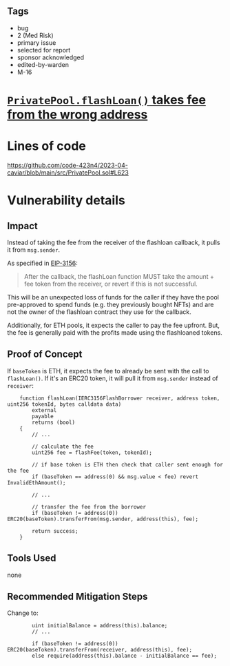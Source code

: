 ## Tags

- bug
- 2 (Med Risk)
- primary issue
- selected for report
- sponsor acknowledged
- edited-by-warden
- M-16

# [`PrivatePool.flashLoan()` takes fee from the wrong address](https://github.com/code-423n4/2023-04-caviar-findings/issues/56) 

# Lines of code

https://github.com/code-423n4/2023-04-caviar/blob/main/src/PrivatePool.sol#L623


# Vulnerability details

## Impact
Instead of taking the fee from the receiver of the flashloan callback, it pulls it from `msg.sender`.

As specified in [EIP-3156](https://eips.ethereum.org/EIPS/eip-3156#lender-specification):
> After the callback, the flashLoan function MUST take the amount + fee token from the receiver, or revert if this is not successful.

This will be an unexpected loss of funds for the caller if they have the pool pre-approved to spend funds (e.g. they previously bought NFTs) and are not the owner of the flashloan contract they use for the callback.

Additionally, for ETH pools, it expects the caller to pay the fee upfront. But, the fee is generally paid with the profits made using the flashloaned tokens.

## Proof of Concept
If `baseToken` is ETH, it expects the fee to already be sent with the call to `flashLoan()`. If it's an ERC20 token, it will pull it from `msg.sender` instead of `receiver`:
```sol
    function flashLoan(IERC3156FlashBorrower receiver, address token, uint256 tokenId, bytes calldata data)
        external
        payable
        returns (bool)
    {
        // ...

        // calculate the fee
        uint256 fee = flashFee(token, tokenId);

        // if base token is ETH then check that caller sent enough for the fee
        if (baseToken == address(0) && msg.value < fee) revert InvalidEthAmount();
        
        // ...

        // transfer the fee from the borrower
        if (baseToken != address(0)) ERC20(baseToken).transferFrom(msg.sender, address(this), fee);

        return success;
    }
```

## Tools Used
none

## Recommended Mitigation Steps
Change to:
```sol
        uint initialBalance = address(this).balance;
        // ... 

        if (baseToken != address(0)) ERC20(baseToken).transferFrom(receiver, address(this), fee);
        else require(address(this).balance - initialBalance == fee);
```